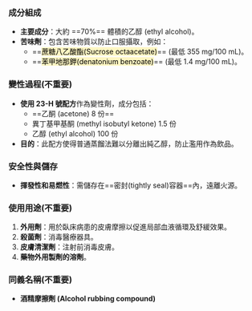 ### 成分組成

- **主要成分**：大約 ==70%== 體積的乙醇 (ethyl alcohol)。
- **苦味劑**：包含苦味物質以防止口服攝取，例如：
    - ==<mark style="background: #FFF3A3A6;">蔗糖八乙酸酯(Sucrose octaacetate)</mark>== (最低 355 mg/100 mL)。
    - ==<mark style="background: #FFF3A3A6;">苯甲地那鉀(denatonium benzoate)</mark>== (最低 1.4 mg/100 mL)。
<!--SR:!2024-10-18,4,270!2024-10-17,1,192!2024-10-15,1,227-->

### 變性過程(不重要)

- **使用 23-H 號配方**作為變性劑，成分包括：
    - ==乙酮 (acetone) 8 份==
    - 異丁基甲基酮 (methyl isobutyl ketone) 1.5 份
    - 乙醇 (ethyl alcohol) 100 份
- **目的**：此配方使得普通蒸餾法難以分離出純乙醇，防止濫用作為飲品。
<!--SR:!2024-10-17,1,212-->

### 安全性與儲存

- **揮發性和易燃性**：需儲存在==密封(tightly seal)容器==內，遠離火源。 <!--SR:!2024-10-15,1,228-->

### 使用用途(不重要)

1. **外用劑**：用於臥床病患的皮膚摩擦以促進局部血液循環及舒緩效果。
2. **殺菌劑**：消毒醫療器具。
3. **皮膚清潔劑**：注射前消毒皮膚。
4. **藥物外用製劑的溶劑**。

### 同義名稱(不重要)

- **酒精摩擦劑 (Alcohol rubbing compound)**